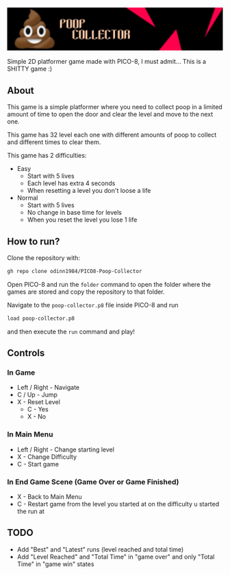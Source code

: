 ![alt Poop Collector](https://raw.githubusercontent.com/odinn1984/PICO8-Poop-Collector/main/assets/banners/PoopCollectorLogo%202000x400.png?raw=true)

Simple 2D platformer game made with PICO-8, I must admit... This is a SHITTY game :)

## About
This game is a simple platformer where you need to collect poop in a limited amount of time to open the door and clear the level and move to the next one.

This game has 32 level each one with different amounts of poop to collect and different times to clear them.

This game has 2 difficulties:
* Easy
  * Start with 5 lives
  * Each level has extra 4 seconds
  * When resetting a level you don't loose a life
* Normal
  * Start with 5 lives
  * No change in base time for levels
  * When you reset the level you lose 1 life

## How to run?
Clone the repository with:
```bash
gh repo clone odinn1984/PICO8-Poop-Collector
```

Open PICO-8 and run the `folder` command to open the folder where the games are stored and copy the repository to that folder.

Navigate to the `poop-collector.p8` file inside PICO-8 and run 
```bash
load poop-collector.p8
``` 
and then execute the `run` command and play!

## Controls

### In Game
* Left / Right - Navigate
* C / Up - Jump
* X - Reset Level
  * C - Yes
  * X - No

### In Main Menu
* Left / Right - Change starting level
* X - Change Difficulty
* C - Start game

### In End Game Scene (Game Over or Game Finished)
* X - Back to Main Menu
* C - Restart game from the level you started at on the difficulty u started the run at

## TODO
* Add "Best" and "Latest" runs (level reached and total time)
* Add "Level Reached" and "Total Time" in "game over" and only "Total Time" in "game win" states
